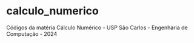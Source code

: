 # calculo_numerico
Códigos da matéria Cálculo Numérico - USP São Carlos - Engenharia de Computação - 2024
